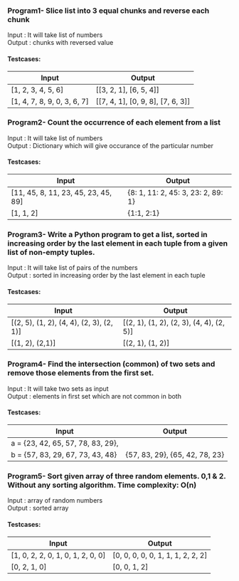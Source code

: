 ### Program1- Slice list into 3 equal chunks and reverse each chunk

Input : It will take list of numbers<br>
Output : chunks with reversed value

#### Testcases:

| Input | Output |
| ----- | ------ |
| [1, 2, 3, 4, 5, 6] | [[3, 2, 1], [6, 5, 4]] |
| [1, 4, 7, 8, 9, 0, 3, 6, 7] | [[7, 4, 1], [0, 9, 8], [7, 6, 3]] |

### Program2- Count the occurrence of each element from a list

Input : It will take list of numbers<br>
Output : Dictionary which will give occurance of the particular number

#### Testcases:

| Input | Output |
| ----- | ------ |
| [11, 45, 8, 11, 23, 45, 23, 45, 89] | {8: 1, 11: 2, 45: 3, 23: 2, 89: 1} |
| [1, 1, 2] | {1:1, 2:1} |

### Program3- Write a Python program to get a list, sorted in increasing order by the last element in each tuple from a given list of non-empty tuples.

Input : It will take list of pairs of the numbers<br>
Output : sorted in increasing order by the last element in each tuple

#### Testcases:

| Input | Output |
| ----- | ------ |
| [(2, 5), (1, 2), (4, 4), (2, 3), (2, 1)] | [(2, 1), (1, 2), (2, 3), (4, 4), (2, 5)] |
| [(1, 2), (2,1)] | [(2, 1), (1, 2)] |

### Program4- Find the intersection (common) of two sets and remove those elements from the first set.
Input : It will take two sets as input<br>
Output : elements in first set which are not common in both

#### Testcases:

| Input | Output |
| ----- | ------ |
| a =  {23, 42, 65, 57, 78, 83, 29},
 b =  {57, 83, 29, 67, 73, 43, 48} | {57, 83, 29}, {65, 42, 78, 23} |

### Program5- Sort given array of three random elements. 0,1 & 2. Without any sorting algorithm. Time complexity: O(n)
Input : array of random numbers<br>
Output : sorted array

#### Testcases:

| Input | Output |
| ----- | ------ |
| [1, 0, 2, 2, 0, 1, 0, 1, 2, 0, 0] | [0, 0, 0, 0, 0, 1, 1, 1, 2, 2, 2] |
| [0, 2, 1, 0] | [0, 0, 1, 2] |